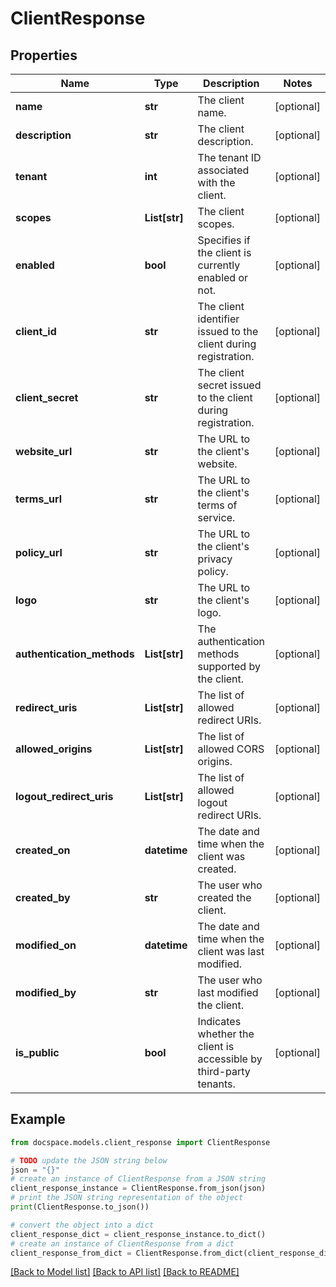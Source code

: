 # ClientResponse


## Properties

Name | Type | Description | Notes
------------ | ------------- | ------------- | -------------
**name** | **str** | The client name. | [optional] 
**description** | **str** | The client description. | [optional] 
**tenant** | **int** | The tenant ID associated with the client. | [optional] 
**scopes** | **List[str]** | The client scopes. | [optional] 
**enabled** | **bool** | Specifies if the client is currently enabled or not. | [optional] 
**client_id** | **str** | The client identifier issued to the client during registration. | [optional] 
**client_secret** | **str** | The client secret issued to the client during registration. | [optional] 
**website_url** | **str** | The URL to the client&#39;s website. | [optional] 
**terms_url** | **str** | The URL to the client&#39;s terms of service. | [optional] 
**policy_url** | **str** | The URL to the client&#39;s privacy policy. | [optional] 
**logo** | **str** | The URL to the client&#39;s logo. | [optional] 
**authentication_methods** | **List[str]** | The authentication methods supported by the client. | [optional] 
**redirect_uris** | **List[str]** | The list of allowed redirect URIs. | [optional] 
**allowed_origins** | **List[str]** | The list of allowed CORS origins. | [optional] 
**logout_redirect_uris** | **List[str]** | The list of allowed logout redirect URIs. | [optional] 
**created_on** | **datetime** | The date and time when the client was created. | [optional] 
**created_by** | **str** | The user who created the client. | [optional] 
**modified_on** | **datetime** | The date and time when the client was last modified. | [optional] 
**modified_by** | **str** | The user who last modified the client. | [optional] 
**is_public** | **bool** | Indicates whether the client is accessible by third-party tenants. | [optional] 

## Example

```python
from docspace.models.client_response import ClientResponse

# TODO update the JSON string below
json = "{}"
# create an instance of ClientResponse from a JSON string
client_response_instance = ClientResponse.from_json(json)
# print the JSON string representation of the object
print(ClientResponse.to_json())

# convert the object into a dict
client_response_dict = client_response_instance.to_dict()
# create an instance of ClientResponse from a dict
client_response_from_dict = ClientResponse.from_dict(client_response_dict)
```
[[Back to Model list]](../README.md#documentation-for-models) [[Back to API list]](../README.md#documentation-for-api-endpoints) [[Back to README]](../README.md)


